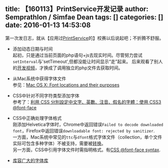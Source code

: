 title: 【160113】PrintService开发记录
author: Semprathlon / Simfae Dean
tags: []
categories: []
date: 2016-01-13 14:53:08
---
第一次发日志，就从【应用过[PrintService](http://develop.semprathlon.net/PrintService/Print.php)的】校赛以后说起吧；不折腾不舒服。

* 添加动态日期与时间   
起初，只是通过当前页面的php语句+js去现实时间。尽管努力尝试`setInterval`与'setTimeout',但都没能让时间显示“走”起来。
后来观看了别人的[开发视频](https://www.youtube.com/watch?v=fxlRsyo-PZQ)，才换成了调用独立的php文件去获取时间。

* 从Mac系统中获得字体文件   
参见：[Mac OS X: Font locations and their purposes](https://support.apple.com/en-us/HT201722)

* CSS中针对不同字符类型添加字体   
参考了：[利用 CSS 分別設定中文字、英數、注音、假名的字體：使用 CSS3 @font-face](https://blog.yorkxin.org/posts/2012/06/17/assign-fonts-for-specific-characters/)

* CSS中正确处理字体格式   
刚添加Helvetica字体时，Chrome中返回错误`Failed to decode downloaded font`，Firefox中返回错误`downloadable font: rejected by sanitizer`.  
一方面，Mac系统中常见的`ttc`与`dfont`格式字体文件（collection，单个文件实际可包含多种字体）不被支持，需要被[转换](http://transfonter.org/ttc-unpack)。   
另一方面，CSS中引用字体文件时需指明格式。有[CSS @font-face syntax](http://transfonter.org/formats).   

* [库容广大的字体库](http://www.fontsquirrel.com/)   